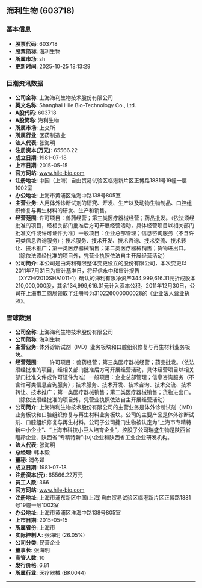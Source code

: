 ## 海利生物 (603718)

### 基本信息

- **股票代码**: 603718
- **股票简称**: 海利生物
- **所属市场**: sh
- **更新时间**: 2025-10-25 18:13:29

### 巨潮资讯数据

- **公司全称**: 上海海利生物技术股份有限公司
- **英文名称**: Shanghai Hile Bio-Technology Co., Ltd.
- **A股代码**: 603718
- **A股简称**: 海利生物
- **所属市场**: 上交所
- **所属行业**: 医药制造业
- **法人代表**: 张海明
- **注册资本(万元)**: 65566.22
- **成立日期**: 1981-07-18
- **上市日期**: 2015-05-15
- **官方网站**: www.hile-bio.com
- **注册地址**: 中国（上海）自由贸易试验区临港新片区正博路1881号19幢一层1002室
- **办公地址**: 上海市黄浦区淮海中路138号805室
- **主营业务**: 人用体外诊断试剂的研究、开发、生产以及动物生物制品、口腔组织修复与再生材料的研发、生产和销售。
- **经营范围**: 许可项目：兽药经营；第三类医疗器械经营；药品批发。（依法须经批准的项目，经相关部门批准后方可开展经营活动，具体经营项目以相关部门批准文件或许可证件为准）一般项目：企业总部管理；信息咨询服务（不含许可类信息咨询服务）；技术服务、技术开发、技术咨询、技术交流、技术转让、技术推广；第一类医疗器械销售；第二类医疗器械销售；货物进出口。（除依法须经批准的项目外，凭营业执照依法自主开展经营活动）
- **公司简介**: 本公司是由海利有限整体变更设立的股份有限公司，本次变更以2011年7月31日为审计基准日，将经信永中和审计报告（XYZH/2010SHA1011-1）确认的海利有限净资产344,999,616.31元折成股本210,000,000股，其余134,999,616.31元计入资本公积。2011年12月30日，公司在上海市工商局领取了注册号为310226000000028的《企业法人营业执照》。

### 雪球数据

- **公司全称**: 上海海利生物技术股份有限公司
- **公司简称**: 海利生物
- **主营业务**: 体外诊断试剂（IVD）业务板块和口腔组织修复与再生材料业务板块。
- **经营范围**: 　　许可项目：兽药经营；第三类医疗器械经营；药品批发。（依法须经批准的项目，经相关部门批准后方可开展经营活动，具体经营项目以相关部门批准文件或许可证件为准）一般项目：企业总部管理；信息咨询服务（不含许可类信息咨询服务）；技术服务、技术开发、技术咨询、技术交流、技术转让、技术推广；第一类医疗器械销售；第二类医疗器械销售；货物进出口。（除依法须经批准的项目外，凭营业执照依法自主开展经营活动）
- **公司简介**: 上海海利生物技术股份有限公司的主营业务是体外诊断试剂（IVD）业务板块和口腔组织修复与再生材料业务板块。公司的主要产品是体外诊断试剂、口腔组织修复与再生材料。公司子公司捷门生物被认定为“上海市专精特新中小企业”、“上海市科技小巨人培育企业”，控股子公司瑞盛生物是陕西省瞪羚企业、陕西省“专精特新”中小企业和陕西省工业企业研发机构。
- **法人代表**: 张海明
- **总经理**: 韩本毅
- **董秘**: 浦冬婵
- **成立日期**: 1981-07-18
- **注册资本(元)**: 65566.22万元
- **员工人数**: 366
- **官方网站**: www.hile-bio.com
- **注册地址**: 上海市浦东新区中国(上海)自由贸易试验区临港新片区正博路1881号19幢一层1002室
- **办公地址**: 上海市黄浦区淮海中路138号805室
- **上市日期**: 2015-05-15
- **所属省份**: 上海市
- **实际控制人**: 张海明 (26.05%)
- **公司分类**: 民营企业
- **董事长**: 张海明
- **高管人数**: 10
- **发行价格**: 6.81
- **所属行业**: 医疗器械 (BK0044)

---